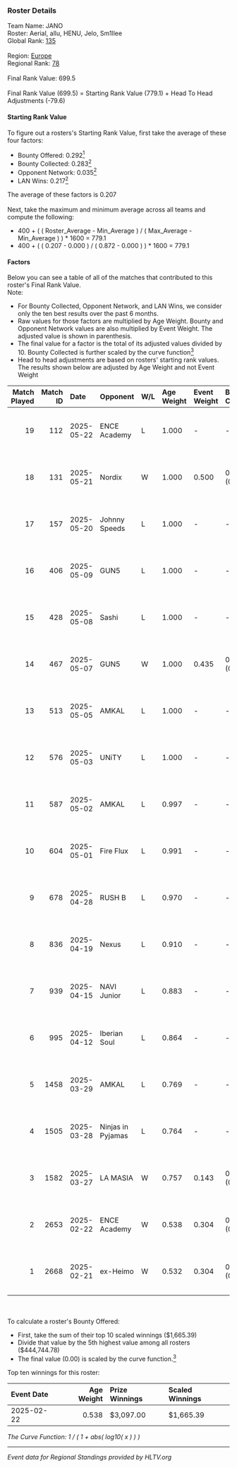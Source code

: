 ### Roster Details<br />
Team Name: JANO<br />
Roster: Aerial, allu, HENU, Jelo, Sm1llee<br />
Global Rank: [135](../../standings_global_2025_06_02.md)<br />
<br />
Region: [Europe]( ../../standings_europe_2025_06_02.md)<br />
Regional Rank: [78]( ../../standings_europe_2025_06_02.md)<br />
<br />
Final Rank Value:  699.5<br />
<br />
Final Rank Value (699.5) = Starting Rank Value (779.1) + Head To Head Adjustments (-79.6)<br />

#### Starting Rank Value<br />
To figure out a rosters's Starting Rank Value, first take the average of these four factors:<br />
- Bounty Offered: 0.292[<sup>1</sup>](#table2)
- Bounty Collected: 0.283[<sup>2</sup>](#table1)
- Opponent Network: 0.035[<sup>2</sup>](#table1)
- LAN Wins: 0.217[<sup>2</sup>](#table1)

The average of these factors is 0.207<br />
<br />
Next, take the maximum and minimum average across all teams and compute the following:<br />
- 400 + ( ( Roster_Average - Min_Average ) / ( Max_Average - Min_Average ) ) * 1600 = 779.1
- 400 + ( ( 0.207 - 0.000 ) / ( 0.872 - 0.000 ) ) * 1600 = 779.1


#### Factors<br />
Below you can see a table of all of the matches that contributed to this roster's Final Rank Value.<br />
Note:<br />

- For Bounty Collected, Opponent Network, and LAN Wins, we consider only the ten best results over the past 6 months.
- Raw values for those factors are multiplied by Age Weight. Bounty and Opponent Network values are also multiplied by Event Weight. The adjusted value is shown in parenthesis.
- The final value for a factor is the total of its adjusted values divided by 10. Bounty Collected is further scaled by the curve function[<sup>3</sup>](#curveFunction)
- Head to head adjustments are based on rosters' starting rank values. The results shown below are adjusted by Age Weight and not Event Weight
<span id="table1"></span><br />


| Match Played | Match ID | Date       | Opponent          | W/L | Age Weight | Event Weight | Bounty Collected | Opponent Network | LAN Wins  | H2H Adj. | Roster                            |
| -: | -: | :- | :- | :- | :- | :- | :- | :- | :- | -: | :- |
|           19 |      112 | 2025-05-22 | ENCE Academy      | L   | 1.000      | -            | -                | -                | -         |   -10.38 | Aerial, allu, HENU, Jelo, Sm1llee |
|           18 |      131 | 2025-05-21 | Nordix            | W   | 1.000      | 0.500        | 0.000 (0.000)    | 0.078 (0.039)    | 1 (1.000) |     5.05 | Aerial, allu, HENU, Jelo, Sm1llee |
|           17 |      157 | 2025-05-20 | Johnny Speeds     | L   | 1.000      | -            | -                | -                | -         |    -5.24 | Aerial, allu, HENU, Jelo, Sm1llee |
|           16 |      406 | 2025-05-09 | GUN5              | L   | 1.000      | -            | -                | -                | -         |    -7.47 | Aerial, allu, HENU, Jelo, Sm1llee |
|           15 |      428 | 2025-05-08 | Sashi             | L   | 1.000      | -            | -                | -                | -         |    -7.09 | Aerial, allu, HENU, Jelo, Sm1llee |
|           14 |      467 | 2025-05-07 | GUN5              | W   | 1.000      | 0.435        | 0.052 (0.023)    | 0.612 (0.266)    | 0 (0.000) |    24.05 | Aerial, allu, HENU, Jelo, Sm1llee |
|           13 |      513 | 2025-05-05 | AMKAL             | L   | 1.000      | -            | -                | -                | -         |   -13.30 | Aerial, allu, HENU, Jelo, Sm1llee |
|           12 |      576 | 2025-05-03 | UNiTY             | L   | 1.000      | -            | -                | -                | -         |   -15.55 | Aerial, allu, HENU, Jelo, Sm1llee |
|           11 |      587 | 2025-05-02 | AMKAL             | L   | 0.997      | -            | -                | -                | -         |   -15.75 | Aerial, allu, HENU, Jelo, Sm1llee |
|           10 |      604 | 2025-05-01 | Fire Flux         | L   | 0.991      | -            | -                | -                | -         |   -12.03 | Aerial, allu, HENU, Jelo, Sm1llee |
|            9 |      678 | 2025-04-28 | RUSH B            | L   | 0.970      | -            | -                | -                | -         |    -8.88 | Aerial, allu, HENU, Jelo, Sm1llee |
|            8 |      836 | 2025-04-19 | Nexus             | L   | 0.910      | -            | -                | -                | -         |    -7.54 | Aerial, allu, HENU, Jelo, Sm1llee |
|            7 |      939 | 2025-04-15 | NAVI Junior       | L   | 0.883      | -            | -                | -                | -         |    -3.99 | Aerial, allu, HENU, Jelo, Sm1llee |
|            6 |      995 | 2025-04-12 | Iberian Soul      | L   | 0.864      | -            | -                | -                | -         |    -7.00 | Aerial, allu, HENU, Jelo, Sm1llee |
|            5 |     1458 | 2025-03-29 | AMKAL             | L   | 0.769      | -            | -                | -                | -         |   -14.40 | Aerial, allu, HENU, Jelo, Sm1llee |
|            4 |     1505 | 2025-03-28 | Ninjas in Pyjamas | L   | 0.764      | -            | -                | -                | -         |    -2.37 | Aerial, allu, HENU, Jelo, Sm1llee |
|            3 |     1582 | 2025-03-27 | LA MASIA          | W   | 0.757      | 0.143        | 0.014 (0.002)    | 0.037 (0.004)    | 0 (0.000) |     8.68 | Aerial, allu, HENU, Jelo, Sm1llee |
|            2 |     2653 | 2025-02-22 | ENCE Academy      | W   | 0.538      | 0.304        | 0.031 (0.005)    | 0.170 (0.028)    | 1 (0.538) |     9.23 | Aerial, allu, HENU, Jelo, Sm1llee |
|            1 |     2668 | 2025-02-21 | ex-Heimo          | W   | 0.532      | 0.304        | 0.001 (0.000)    | 0.055 (0.009)    | 1 (0.532) |     4.43 | Aerial, allu, HENU, Jelo, Sm1llee |

<br />
<span id="table2"></span><br />
To calculate a roster's Bounty Offered:<br />

- First, take the sum of their top 10 scaled winnings ($1,665.39)
- Divide that value by the 5th highest value among all rosters ($444,744.78)
- The final value (0.00) is scaled by the curve function.[<sup>3</sup>](#curveFunction)

Top ten winnings for this roster:<br />

| Event Date | Age Weight | Prize Winnings | Scaled Winnings |
| :- | -: | :- | :- |
| 2025-02-22 |      0.538 | $3,097.00      | $1,665.39       |


<span id="curveFunction"></span>_The Curve Function: 1 / ( 1 + abs( log10( x ) ) )_<br />

---
_Event data for Regional Standings provided by HLTV.org_<br />
